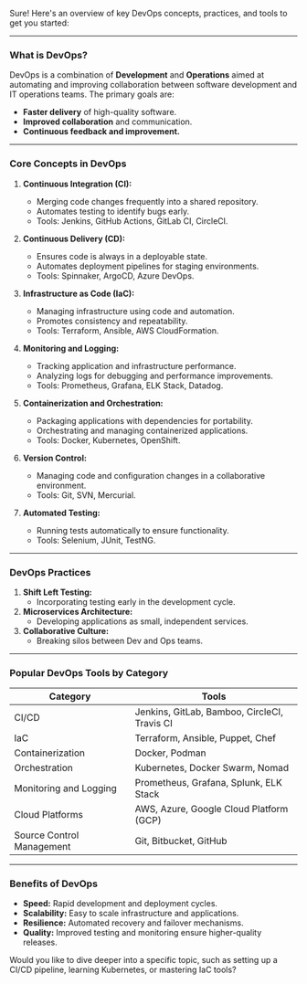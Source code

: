 Sure! Here's an overview of key DevOps concepts, practices, and tools to get you started:

---

### **What is DevOps?**
DevOps is a combination of **Development** and **Operations** aimed at automating and improving collaboration between software development and IT operations teams. The primary goals are:

- **Faster delivery** of high-quality software.
- **Improved collaboration** and communication.
- **Continuous feedback and improvement.**

---

### **Core Concepts in DevOps**
1. **Continuous Integration (CI):**
   - Merging code changes frequently into a shared repository.
   - Automates testing to identify bugs early.
   - Tools: Jenkins, GitHub Actions, GitLab CI, CircleCI.

2. **Continuous Delivery (CD):**
   - Ensures code is always in a deployable state.
   - Automates deployment pipelines for staging environments.
   - Tools: Spinnaker, ArgoCD, Azure DevOps.

3. **Infrastructure as Code (IaC):**
   - Managing infrastructure using code and automation.
   - Promotes consistency and repeatability.
   - Tools: Terraform, Ansible, AWS CloudFormation.

4. **Monitoring and Logging:**
   - Tracking application and infrastructure performance.
   - Analyzing logs for debugging and performance improvements.
   - Tools: Prometheus, Grafana, ELK Stack, Datadog.

5. **Containerization and Orchestration:**
   - Packaging applications with dependencies for portability.
   - Orchestrating and managing containerized applications.
   - Tools: Docker, Kubernetes, OpenShift.

6. **Version Control:**
   - Managing code and configuration changes in a collaborative environment.
   - Tools: Git, SVN, Mercurial.

7. **Automated Testing:**
   - Running tests automatically to ensure functionality.
   - Tools: Selenium, JUnit, TestNG.

---

### **DevOps Practices**
1. **Shift Left Testing:**
   - Incorporating testing early in the development cycle.
2. **Microservices Architecture:**
   - Developing applications as small, independent services.
3. **Collaborative Culture:**
   - Breaking silos between Dev and Ops teams.

---

### **Popular DevOps Tools by Category**
| Category                  | Tools                                                                 |
|---------------------------|----------------------------------------------------------------------|
| CI/CD                     | Jenkins, GitLab, Bamboo, CircleCI, Travis CI                         |
| IaC                       | Terraform, Ansible, Puppet, Chef                                     |
| Containerization          | Docker, Podman                                                      |
| Orchestration             | Kubernetes, Docker Swarm, Nomad                                    |
| Monitoring and Logging    | Prometheus, Grafana, Splunk, ELK Stack                              |
| Cloud Platforms           | AWS, Azure, Google Cloud Platform (GCP)                             |
| Source Control Management | Git, Bitbucket, GitHub                                              |

---

### **Benefits of DevOps**
- **Speed:** Rapid development and deployment cycles.
- **Scalability:** Easy to scale infrastructure and applications.
- **Resilience:** Automated recovery and failover mechanisms.
- **Quality:** Improved testing and monitoring ensure higher-quality releases.

Would you like to dive deeper into a specific topic, such as setting up a CI/CD pipeline, learning Kubernetes, or mastering IaC tools?